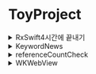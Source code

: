 # ToyProject

<details>
<summary>  RxSwift4시간에 끝내기 </summary>
- 출처: https://www.youtube.com/watch?v=iHKBNYMWd5I&list=PL03rJBlpwTaBrhux_C8RmtWDI_kZSLvdQ
- RxSwift
- MVVM
- JSON Parsing
- 1. RxSwift 4시간 끝내기 (수업)
- 2. RxSwift 4시간 끝내기 (개인)

</details>


<details>
<summary> KeywordNews </summary>

- UIKit
- MVP
- Naver API
- UserDefaults, CollectionView, TableView, Alamofire(Naver API)

</details>
<details>
<summary> referenceCountCheck </summary>

- UIKit
- MVP
- 순환 참조 확인 예제

</details>
<details>
<summary> WKWebView </summary>

- UIKit
- AlertController
- WKWebView 사용 방법

</details>

